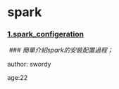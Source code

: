 # spark
### [1.spark_configeration](spark_doc/spark_configeration.md)
  ### *簡單介紹spark的安裝配置過程；*
 



author: swordy

age:22
